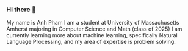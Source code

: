 ### Hi there 👋
My name is Anh Pham
I am a student at University of Massachusetts Amherst majoring in Computer Science and Math (class of 2025)
I am currently learning more about machine learning, specifically Natural Language Processing, and my area of expertise is problem solving.
<!--
**ShadowMuffin25/ShadowMuffin25** is a ✨ _special_ ✨ repository because its `README.md` (this file) appears on your GitHub profile.

Here are some ideas to get you started:

- 🔭 I’m currently working on ...
- 🌱 I’m currently learning ...
- 👯 I’m looking to collaborate on ...
- 🤔 I’m looking for help with ...
- 💬 Ask me about ...
- 📫 How to reach me: ...
- 😄 Pronouns: ...
- ⚡ Fun fact: ...
-->
